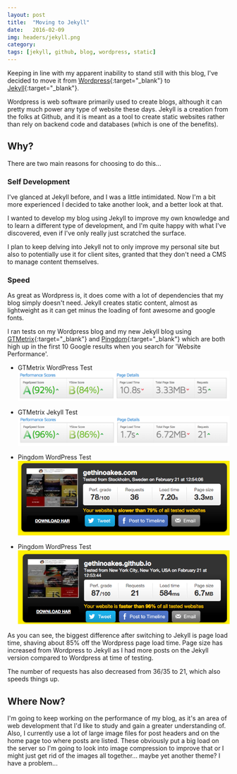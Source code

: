 ```yaml
---
layout: post
title:  "Moving to Jekyll"
date:   2016-02-09
img: headers/jekyll.png
category:
tags: [jekyll, github, blog, wordpress, static]
---
```


Keeping in line with my apparent inability to stand still with this blog, I've decided to move it from [Wordpress](https://wordpress.org/){:target="_blank"} to [Jekyll](https://jekyllrb.com/){:target="_blank"}.

Wordpress is web software primarily used to create blogs, although it can pretty much power any type of website these days. Jekyll is a creation from the folks at Github, and it is meant as a tool to create static websites rather than rely on backend code and databases (which is one of the benefits).

## Why?
There are two main reasons for choosing to do this...

### Self Development
I've glanced at Jekyll before, and I was a little intimidated. Now I'm a bit more experienced I decided to take another look, and a better look at that. 

I wanted to develop my blog using Jekyll to improve my own knowledge and to learn a different type of development, and I'm quite happy with what I've discovered, even if I've only really just scratched the surface.

I plan to keep delving into Jekyll not to only improve my personal site but also to potentially use it for client sites, granted that they don't need a CMS to manage content themselves.

### Speed
As great as Wordpress is, it does come with a lot of dependencies that my blog simply doesn't need. Jekyll creates static content, almost as lightweight as it can get minus the loading of font awesome and google fonts.

I ran tests on my Wordpress blog and my new Jekyll blog using [GTMetrix](https://gtmetrix.com/){:target="_blank"} and [Pingdom](http://tools.pingdom.com/fpt/){:target="_blank"} which are both high up in the first 10 Google results when you search for 'Website Performance'.

- GTMetrix WordPress Test
![GTMetrix WordPress Test](/img/posts/performance_wordpress1.png)

- GTMetrix Jekyll Test
![GTMetrix Jekyll Test](/img/posts/performance_jekyll1.png)

- Pingdom WordPress Test
![Pingdom WordPress Test](/img/posts/performance_wordpress2.png)

- Pingdom WordPress Test
![Pingdom Jekyll Test](/img/posts/performance_jekyll2.png)

As you can see, the biggest difference after switching to Jekyll is page load time, shaving about 85% off the Wordpress page load time. Page size has increased from Wordpress to Jekyll as I had more posts on the Jekyll version compared to Wordpress at time of testing.

The number of requests has also decreased from 36/35 to 21, which also speeds things up.

## Where Now?
I'm going to keep working on the performance of my blog, as it's an area of web development that I'd like to study and gain a greater understanding of. Also, I currently use a lot of large image files for post headers and on the home page too where posts are listed. These obviously put a big load on the server so I'm going to look into image compression to improve that or I might just get rid of the images all together... maybe yet another theme? I have a problem...

